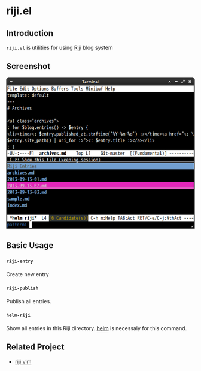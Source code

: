 # riji.el


## Introduction

`riji.el` is utilities for using [Riji](https://github.com/Songmu/p5-Riji) blog system


## Screenshot

![riji](image/riji1.png)


## Basic Usage

#### `riji-entry`

Create new entry

#### `riji-publish`

Publish all entries.

#### `helm-riji`

Show all entries in this Riji directory. [helm](https://github.com/emacs-helm/helm) is necessaly for this command.


## Related Project

* [riji.vim](https://github.com/boolfool/riji.vim)
